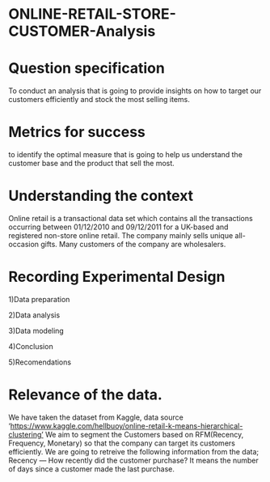# ONLINE-RETAIL-STORE-CUSTOMER-Analysis


# Question specification

To conduct an analysis that is going to provide insights on how to target our customers efficiently and stock the most selling items.

# Metrics for success 

to identify the optimal measure that is going to help us understand the customer base and the product that sell the most.

# Understanding the context

Online retail is a transactional data set which contains all the transactions occurring between 01/12/2010 and 09/12/2011 for a UK-based and registered non-store online retail.
The company mainly sells unique all-occasion gifts. Many customers of the company are wholesalers.

# Recording Experimental Design
1)Data preparation

2)Data analysis

3)Data modeling

4)Conclusion

5)Recomendations

# Relevance of  the data.

We have taken the dataset from Kaggle, data source ‘https://www.kaggle.com/hellbuoy/online-retail-k-means-hierarchical-clustering’
We aim to segment the Customers based on RFM(Recency, Frequency, Monetary) so that the company can target its customers efficiently.
We are going to retreive the following information from the data; Recency — How recently did the customer purchase? It means the number of days since a customer made the last purchase.
